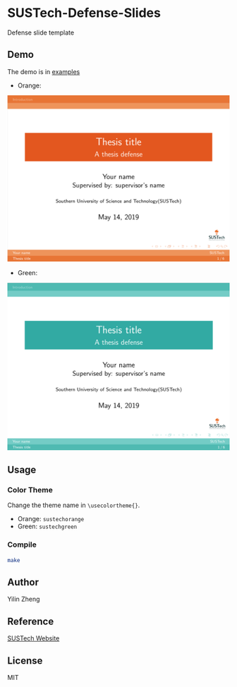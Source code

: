 # SUSTech-Defense-Slides

Defense slide template

## Demo

The demo is in [examples](./examples)

- Orange:

![Orange](./slides-orange.png)

- Green:

![Green](./slides-green.png)

## Usage

### Color Theme

Change the theme name in `\usecolortheme{}`.

- Orange: `sustechorange`
- Green: `sustechgreen`

### Compile

```bash
make
```

## Author

Yilin Zheng

## Reference

[SUSTech Website](https://www.sustech.edu.cn/zh/school_logo.html)

## License

MIT